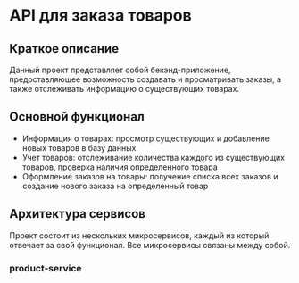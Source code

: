 # API для заказа товаров
## Краткое описание
Данный проект представляет собой бекэнд-приложение, предоставляющее возможность создавать и просматривать заказы, а также отслеживать информацию о существующих товарах.
## Основной функционал
- Информация о товарах: просмотр существующих и добавление новых товаров в базу данных
- Учет товаров: отслеживание количества каждого из существующих товаров, проверка наличия определенного товара
- Оформление заказов на товары: получение списка всех заказов и создание нового заказа на определенный товар
## Архитектура сервисов
Проект состоит из нескольких микросервисов, каждый из который отвечает за свой функционал. Все микросервисы связаны между собой.
### product-service
